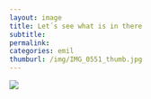 ```yaml
---
layout: image
title: Let´s see what is in there
subtitle: 
permalink: 
categories: emil
thumburl: /img/IMG_0551_thumb.jpg
---
```

![](/img/IMG_0551_thumb.jpg)
